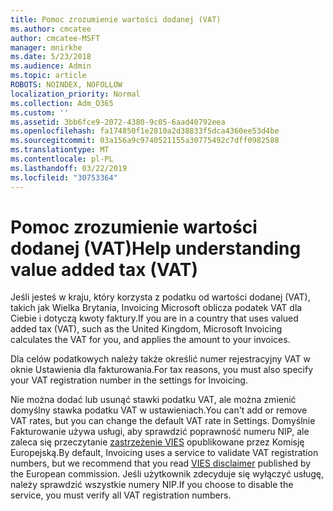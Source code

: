 ```yaml
---
title: Pomoc zrozumienie wartości dodanej (VAT)
ms.author: cmcatee
author: cmcatee-MSFT
manager: mnirkhe
ms.date: 5/23/2018
ms.audience: Admin
ms.topic: article
ROBOTS: NOINDEX, NOFOLLOW
localization_priority: Normal
ms.collection: Adm_O365
ms.custom: ''
ms.assetid: 3bb6fce9-2072-4380-9c05-6aad40792eea
ms.openlocfilehash: fa174850f1e2810a2d38833f5dca4360ee53d4be
ms.sourcegitcommit: 03a156a9c9740521155a30775492c7dff0982588
ms.translationtype: MT
ms.contentlocale: pl-PL
ms.lasthandoff: 03/22/2019
ms.locfileid: "30753364"
---
```

# <a name="help-understanding-value-added-tax-vat"></a><span data-ttu-id="7102f-102">Pomoc zrozumienie wartości dodanej (VAT)</span><span class="sxs-lookup"><span data-stu-id="7102f-102">Help understanding value added tax (VAT)</span></span>

<span data-ttu-id="7102f-103">Jeśli jesteś w kraju, który korzysta z podatku od wartości dodanej (VAT), takich jak Wielka Brytania, Invoicing Microsoft oblicza podatek VAT dla Ciebie i dotyczą kwoty faktury.</span><span class="sxs-lookup"><span data-stu-id="7102f-103">If you are in a country that uses valued added tax (VAT), such as the United Kingdom, Microsoft Invoicing calculates the VAT for you, and applies the amount to your invoices.</span></span>
  
<span data-ttu-id="7102f-104">Dla celów podatkowych należy także określić numer rejestracyjny VAT w oknie Ustawienia dla fakturowania.</span><span class="sxs-lookup"><span data-stu-id="7102f-104">For tax reasons, you must also specify your VAT registration number in the settings for Invoicing.</span></span>
  
<span data-ttu-id="7102f-105">Nie można dodać lub usunąć stawki podatku VAT, ale można zmienić domyślny stawka podatku VAT w ustawieniach.</span><span class="sxs-lookup"><span data-stu-id="7102f-105">You can't add or remove VAT rates, but you can change the default VAT rate in Settings.</span></span> <span data-ttu-id="7102f-106">Domyślnie Fakturowanie używa usługi, aby sprawdzić poprawność numeru NIP, ale zaleca się przeczytanie [zastrzeżenie VIES](https://go.microsoft.com/fwlink/?LinkID=841741) opublikowane przez Komisję Europejską.</span><span class="sxs-lookup"><span data-stu-id="7102f-106">By default, Invoicing uses a service to validate VAT registration numbers, but we recommend that you read [VIES disclaimer](https://go.microsoft.com/fwlink/?LinkID=841741) published by the European commission.</span></span> <span data-ttu-id="7102f-107">Jeśli użytkownik zdecyduje się wyłączyć usługę, należy sprawdzić wszystkie numery NIP.</span><span class="sxs-lookup"><span data-stu-id="7102f-107">If you choose to disable the service, you must verify all VAT registration numbers.</span></span> 
  

